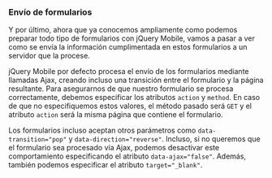 


<!-- *********************************************************************** -->
### Envío de formularios

Y por último, ahora que ya conocemos ampliamente como podemos preparar todo tipo de formularios con jQuery Mobile, vamos a pasar a ver como se envía la información cumplimentada en estos formularios a un servidor que la procese.

jQuery Mobile por defecto procesa el envío de los formularios mediante llamadas Ajax, creando incluso una transición entre el formulario y la página resultante. Para asegurarnos de que nuestro formulario se procesa correctamente, debemos especificar los atributos `action` y `method`. En caso de que no especifiquemos estos valores, el método pasado será `GET` y el atributo `action` será la misma página que contiene el formulario.

Los formularios incluso aceptan otros parámetros como `data-transition="pop"` y `data-direction="reverse"`. Incluso, si no queremos que el formulario sea procesado vía Ajax, podemos desactivar este comportamiento especificando el atributo `data-ajax="false"`. Además, también podemos especificar el atributo `target="_blank"`.














